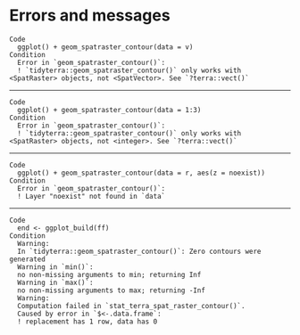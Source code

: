 # Errors and messages

    Code
      ggplot() + geom_spatraster_contour(data = v)
    Condition
      Error in `geom_spatraster_contour()`:
      ! `tidyterra::geom_spatraster_contour()` only works with <SpatRaster> objects, not <SpatVector>. See `?terra::vect()`

---

    Code
      ggplot() + geom_spatraster_contour(data = 1:3)
    Condition
      Error in `geom_spatraster_contour()`:
      ! `tidyterra::geom_spatraster_contour()` only works with <SpatRaster> objects, not <integer>. See `?terra::vect()`

---

    Code
      ggplot() + geom_spatraster_contour(data = r, aes(z = noexist))
    Condition
      Error in `geom_spatraster_contour()`:
      ! Layer "noexist" not found in `data`

---

    Code
      end <- ggplot_build(ff)
    Condition
      Warning:
      In `tidyterra::geom_spatraster_contour()`: Zero contours were generated
      Warning in `min()`:
      no non-missing arguments to min; returning Inf
      Warning in `max()`:
      no non-missing arguments to max; returning -Inf
      Warning:
      Computation failed in `stat_terra_spat_raster_contour()`.
      Caused by error in `$<-.data.frame`:
      ! replacement has 1 row, data has 0

